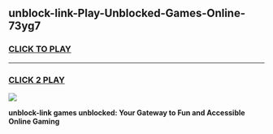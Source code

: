 
## unblock-link-Play-Unblocked-Games-Online-73yg7
<h3>
<a href="https://premium76.site?title=unblock-link&ref=25A">CLICK TO PLAY</a></h3>
<hr>

<h3>
<a href="https://premium76.site?title=unblock-link&ref=25A">CLICK 2 PLAY</a>
  
</h3>

<a href="https://premium76.site?title=unblock-link&ref=25A"><img src="https://clearcache.store/games.png"></a>


**unblock-link games unblocked: Your Gateway to Fun and Accessible Online Gaming**
